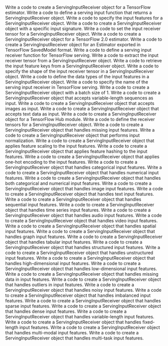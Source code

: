 Write a code to create a ServingInputReceiver object for a TensorFlow estimator.
Write a code to define a serving input function that returns a ServingInputReceiver object.
Write a code to specify the input features for a ServingInputReceiver object.
Write a code to create a ServingInputReceiver object with a specific input signature.
Write a code to set the input receiver tensor for a ServingInputReceiver object.
Write a code to create a ServingInputReceiver object for a TensorFlow 2.0 estimator.
Write a code to create a ServingInputReceiver object for an Estimator exported in TensorFlow SavedModel format.
Write a code to define a serving input receiver function for TensorFlow serving.
Write a code to extract the input receiver tensor from a ServingInputReceiver object.
Write a code to retrieve the input feature keys from a ServingInputReceiver object.
Write a code to specify the shape of the input receiver tensor in a ServingInputReceiver object.
Write a code to define the data types of the input features in a ServingInputReceiver object.
Write a code to specify the name of the serving input receiver in TensorFlow serving.
Write a code to create a ServingInputReceiver object with a batch size of 1.
Write a code to create a ServingInputReceiver object that accepts variable-length sequences as input.
Write a code to create a ServingInputReceiver object that accepts images as input.
Write a code to create a ServingInputReceiver object that accepts text data as input.
Write a code to create a ServingInputReceiver object for a TensorFlow Hub module.
Write a code to define the receiver tensors for a ServingInputReceiver object.
Write a code to create a ServingInputReceiver object that handles missing input features.
Write a code to create a ServingInputReceiver object that performs input normalization.
Write a code to create a ServingInputReceiver object that applies feature scaling to the input features.
Write a code to create a ServingInputReceiver object that applies feature hashing to the input features.
Write a code to create a ServingInputReceiver object that applies one-hot encoding to the input features.
Write a code to create a ServingInputReceiver object that handles categorical input features.
Write a code to create a ServingInputReceiver object that handles numerical input features.
Write a code to create a ServingInputReceiver object that handles both categorical and numerical input features.
Write a code to create a ServingInputReceiver object that handles image input features.
Write a code to create a ServingInputReceiver object that handles text input features.
Write a code to create a ServingInputReceiver object that handles sequential input features.
Write a code to create a ServingInputReceiver object that handles time series input features.
Write a code to create a ServingInputReceiver object that handles audio input features.
Write a code to create a ServingInputReceiver object that handles video input features.
Write a code to create a ServingInputReceiver object that handles spatial input features.
Write a code to create a ServingInputReceiver object that handles graph input features.
Write a code to create a ServingInputReceiver object that handles tabular input features.
Write a code to create a ServingInputReceiver object that handles structured input features.
Write a code to create a ServingInputReceiver object that handles unstructured input features.
Write a code to create a ServingInputReceiver object that handles high-dimensional input features.
Write a code to create a ServingInputReceiver object that handles low-dimensional input features.
Write a code to create a ServingInputReceiver object that handles missing data in input features.
Write a code to create a ServingInputReceiver object that handles outliers in input features.
Write a code to create a ServingInputReceiver object that handles noisy input features.
Write a code to create a ServingInputReceiver object that handles imbalanced input features.
Write a code to create a ServingInputReceiver object that handles sparse input features.
Write a code to create a ServingInputReceiver object that handles dense input features.
Write a code to create a ServingInputReceiver object that handles variable-length input features.
Write a code to create a ServingInputReceiver object that handles fixed-length input features.
Write a code to create a ServingInputReceiver object that handles multi-modal input features.
Write a code to create a ServingInputReceiver object that handles multi-task input features.